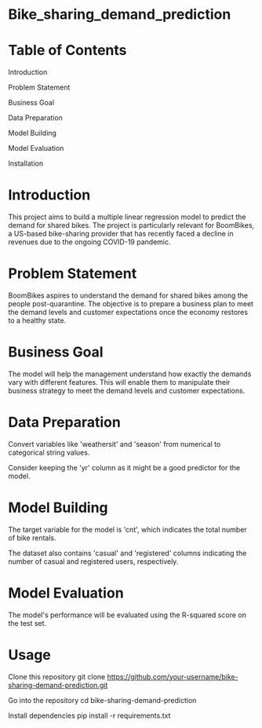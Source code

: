 # Bike_sharing_demand_prediction
# Table of Contents
Introduction

Problem Statement

Business Goal

Data Preparation

Model Building

Model Evaluation

Installation

# Introduction
This project aims to build a multiple linear regression model to predict the demand for shared bikes. The project is particularly relevant for BoomBikes, a US-based bike-sharing provider that has recently faced a decline in revenues due to the ongoing COVID-19 pandemic.

# Problem Statement
BoomBikes aspires to understand the demand for shared bikes among the people post-quarantine. The objective is to prepare a business plan to meet the demand levels and customer expectations once the economy restores to a healthy state.

# Business Goal
The model will help the management understand how exactly the demands vary with different features. This will enable them to manipulate their business strategy to meet the demand levels and customer expectations.

# Data Preparation
Convert variables like 'weathersit' and 'season' from numerical to categorical string values.

Consider keeping the 'yr' column as it might be a good predictor for the model.

# Model Building
The target variable for the model is 'cnt', which indicates the total number of bike rentals.

The dataset also contains 'casual' and 'registered' columns indicating the number of casual and registered users, respectively.

# Model Evaluation
The model's performance will be evaluated using the R-squared score on the test set.

# Usage
Clone this repository
git clone https://github.com/your-username/bike-sharing-demand-prediction.git

Go into the repository
cd bike-sharing-demand-prediction

Install dependencies
pip install -r requirements.txt


